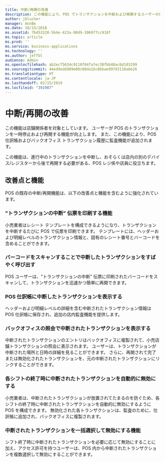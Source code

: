 ```yaml
---
title: 中断/再開の改善
description: この機能により、POS でトランザクションを中断および再開するユーザーの機能が向上し、POS 仕訳帳およびバックオフィス トランザクション履歴に監査機能が追加されます。
author: jblucher
manager: AnnBe
ms.date: 10/15/2018
ms.assetid: 7b453328-5b4e-423a-90d9-3069f7cc918f
ms.topic: article
ms.prod: ''
ms.service: business-applications
ms.technology: ''
ms.author: jeffbl
audience: Admin
ms.openlocfilehash: ab2ecf5634c9110f84fafec38fbb48ac6d103299
ms.sourcegitcommit: 44ed9eddd89e00c08da16c86bae997d3110a6e26
ms.translationtype: HT
ms.contentlocale: ja-JP
ms.lasthandoff: 02/15/2019
ms.locfileid: "391987"
---
```

# <a name="suspendresume-improvements"></a>中断/再開の改善


この機能は店舗関係者を対象としています。 ユーザーが POS のトランザクションを一時停止および再開する機能が向上します。 また、この機能により、POS 仕訳帳およびバックオフィス トランザクション履歴に監査機能が追加されます。

この機能は、進行中のトランザクションを中断し、おそらくは店内の別のデバイス/レジスターから後で再開する必要がある、POS レジ係や店員に役立ちます。

## <a name="improvements-and-capabilities"></a>改善点と機能
POS の既存の中断/再開機能は、以下の改善点と機能を含むように強化されています。

### <a name="ability-to-print-a-suspend-transaction-slip"></a>"トランザクションの中断" 伝票を印刷する機能
小売業者はレシート テンプレートを構成できるようになり、トランザクションを中断するたびに POS で伝票を印刷できます。 テンプレートには、ヘッダーおよび明細レベルのトランザクション情報と、固有のレシート番号とバーコードを含めることができます。

### <a name="quickly-recall-suspended-transactions-by-scanning-barcodes"></a>バーコードをスキャンすることで中断したトランザクションをすばやく呼び出す
POS ユーザーは、"トランザクションの中断" 伝票に印刷されたバーコードをスキャンして、トランザクションを迅速かつ簡単に再開できます。

### <a name="view-suspended-transactions-in-the-pos-journal"></a>POS 仕訳帳に中断したトランザクションを表示する
ヘッダーおよび明細レベルの詳細を含む中断されたトランザクション情報は POS 仕訳帳に保存され、追加の店内監査機能を提供します。  

### <a name="view-suspended-transactions-in-back-office-inquiries"></a>バックオフィスの照会で中断されたトランザクションを表示する
中断されたトランザクションのエントリはバックオフィスに複製されて、小売店舗トランザクションの照会に表示されます。 ユーザーは、トランザクションが中断された場所と日時の詳細を見ることができます。 さらに、再開されて完了または無効化されたトランザクションを、元の中断されたトランザクションにリンクすることができます。

### <a name="automatically-void-suspended-transactions-at-the-end-of-each-shift"></a>各シフトの終了時に中断されたトランザクションを自動的に無効にする
小売業者は、中断されたトランザクションが放置されてたまるのを防ぐため、各シフトの終了時に中断されたトランザクションを自動的に無効にするように POS を構成できます。 無効化された各トランザクションは、監査のために、仕訳帳に追加され、バックオフィスに複製されます。

### <a name="ability-to-bulk-select-and-void-suspended-transactions"></a>中断されたトランザクションを一括選択して無効にする機能
シフト終了時に中断されたトランザクションを必要に応じて無効にすることに加え、アクセス許可を持つユーザーは、POS 内から中断されたトランザクションを複数選択して無効にすることができます。 


